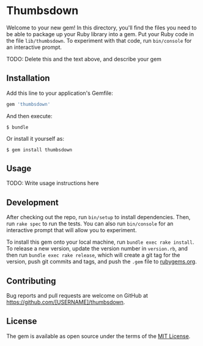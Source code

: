 # Thumbsdown

Welcome to your new gem! In this directory, you'll find the files you need to be able to package up your Ruby library into a gem. Put your Ruby code in the file `lib/thumbsdown`. To experiment with that code, run `bin/console` for an interactive prompt.

TODO: Delete this and the text above, and describe your gem

## Installation

Add this line to your application's Gemfile:

```ruby
gem 'thumbsdown'
```

And then execute:

    $ bundle

Or install it yourself as:

    $ gem install thumbsdown

## Usage

TODO: Write usage instructions here

## Development

After checking out the repo, run `bin/setup` to install dependencies. Then, run `rake spec` to run the tests. You can also run `bin/console` for an interactive prompt that will allow you to experiment.

To install this gem onto your local machine, run `bundle exec rake install`. To release a new version, update the version number in `version.rb`, and then run `bundle exec rake release`, which will create a git tag for the version, push git commits and tags, and push the `.gem` file to [rubygems.org](https://rubygems.org).

## Contributing

Bug reports and pull requests are welcome on GitHub at https://github.com/[USERNAME]/thumbsdown.

## License

The gem is available as open source under the terms of the [MIT License](https://opensource.org/licenses/MIT).
